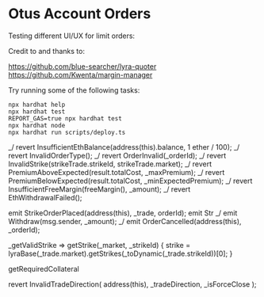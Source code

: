 # Otus Account Orders

Testing different UI/UX for limit orders:

Credit to and thanks to:

https://github.com/blue-searcher/lyra-quoter
https://github.com/Kwenta/margin-manager

Try running some of the following tasks:

```shell
npx hardhat help
npx hardhat test
REPORT_GAS=true npx hardhat test
npx hardhat node
npx hardhat run scripts/deploy.ts
```

_/ revert InsufficientEthBalance(address(this).balance, 1 ether / 100);
_/ revert InvalidOrderType();
_/ revert OrderInvalid(\_orderId);
_/ revert InvalidStrike(strikeTrade.strikeId, strikeTrade.market);
_/ revert PremiumAboveExpected(result.totalCost, \_maxPremium);
_/ revert PremiumBelowExpected(result.totalCost, \_minExpectedPremium);
_/ revert InsufficientFreeMargin(freeMargin(), \_amount);
_/ revert EthWithdrawalFailed();

emit StrikeOrderPlaced(address(this), \_trade, orderId);
emit Str
_/ emit Withdraw(msg.sender, \_amount);
_/ emit OrderCancelled(address(this), \_orderId);

\_getValidStrike => getStrike(\_market, \_strikeId) {
strike = lyraBase(\_trade.market).getStrikes(\_toDynamic(\_trade.strikeId))[0];
}

getRequiredCollateral

revert InvalidTradeDirection(
address(this),
\_tradeDirection,
\_isForceClose
);
